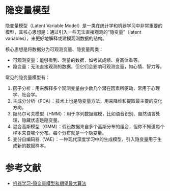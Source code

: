 # 隐变量模型

隐变量模型（Latent Variable Model）是一类在统计学和机器学习中非常重要的模型，其核心思想是：通过引入一些无法直接观测的“隐变量”（latent variables），来更好地解释或建模观测数据的结构。

核心思想是将数据分为可观测变量、隐变量两类：
- 可观测变量：能够看到、测量的数据，如考试成绩、身高体重等。
- 隐变量：无法直接观测的数据，但它们会影响可观测变量，如心情、智力等。

常见的隐变量模型有：
1. 因子分析：用来解释多个观测变量由少数几个潜在因素所驱动，常用于心理学、社会学。
2. 主成分分析（PCA）：技术上也是隐变量方法，用来降维和提取最主要的变化方向。
3. 隐马尔可夫模型（HMM）：用于序列数据建模，比如语音识别、自然语言处理，隐藏状态是隐变量。
4. 混合高斯模型（GMM）：假设数据来自多个高斯分布的组合，但你不知道每个样本来自哪个分布。每个分布就是一个隐变量。
5. 变分自编码器（VAE）：一种现代深度学习中的生成模型，引入隐变量用于生成新的数据样本。

# 参考文献
- [机器学习-隐变量模型和期望最大算法](https://zhuanlan.zhihu.com/p/136169435)
